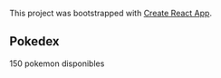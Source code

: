 This project was bootstrapped with [Create React App](https://github.com/facebook/create-react-app).

## Pokedex

150 pokemon disponibles

